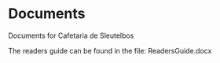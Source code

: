 # Documents
Documents for Cafetaria de Sleutelbos

The readers guide can be found in the file: ReadersGuide.docx

